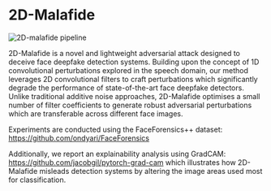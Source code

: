 # 2D-Malafide

![2D-malafide pipeline]()

2D-Malafide is a novel and lightweight adversarial attack designed to deceive face deepfake detection systems. Building upon the concept of 1D convolutional perturbations explored in the speech domain, our method leverages 2D convolutional filters to craft perturbations which significantly degrade the performance of state-of-the-art face deepfake detectors. Unlike traditional additive noise approaches, 2D-Malafide optimises a small number of filter coefficients to generate robust adversarial perturbations which are transferable across different face images.

Experiments are conducted using the FaceForensics++ dataset: https://github.com/ondyari/FaceForensics

Additionally, we report an explainability analysis using GradCAM: https://github.com/jacobgil/pytorch-grad-cam
which illustrates how 2D-Malafide misleads detection systems by altering the image areas used most for classification.

